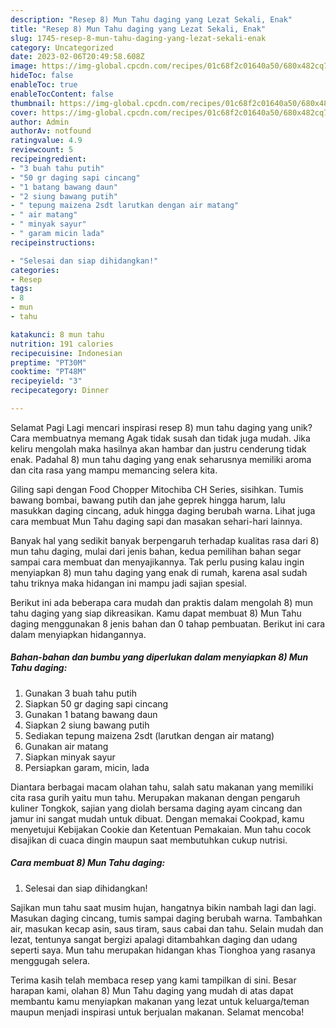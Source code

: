 ```yaml
---
description: "Resep 8) Mun Tahu daging yang Lezat Sekali, Enak"
title: "Resep 8) Mun Tahu daging yang Lezat Sekali, Enak"
slug: 1745-resep-8-mun-tahu-daging-yang-lezat-sekali-enak
category: Uncategorized
date: 2023-02-06T20:49:58.608Z
image: https://img-global.cpcdn.com/recipes/01c68f2c01640a50/680x482cq70/8-mun-tahu-daging-foto-resep-utama.jpg
hideToc: false
enableToc: true
enableTocContent: false
thumbnail: https://img-global.cpcdn.com/recipes/01c68f2c01640a50/680x482cq70/8-mun-tahu-daging-foto-resep-utama.jpg
cover: https://img-global.cpcdn.com/recipes/01c68f2c01640a50/680x482cq70/8-mun-tahu-daging-foto-resep-utama.jpg
author: Admin
authorAv: notfound
ratingvalue: 4.9
reviewcount: 5
recipeingredient:
- "3 buah tahu putih"
- "50 gr daging sapi cincang"
- "1 batang bawang daun"
- "2 siung bawang putih"
- " tepung maizena 2sdt larutkan dengan air matang"
- " air matang"
- " minyak sayur"
- " garam micin lada"
recipeinstructions:

- "Selesai dan siap dihidangkan!"
categories:
- Resep
tags:
- 8
- mun
- tahu

katakunci: 8 mun tahu 
nutrition: 191 calories
recipecuisine: Indonesian
preptime: "PT30M"
cooktime: "PT48M"
recipeyield: "3"
recipecategory: Dinner

---
```



Selamat Pagi Lagi mencari inspirasi resep 8) mun tahu daging yang unik? Cara membuatnya memang Agak tidak susah dan tidak juga mudah. Jika keliru mengolah maka hasilnya akan hambar dan justru cenderung tidak enak. Padahal 8) mun tahu daging yang enak seharusnya memiliki aroma dan cita rasa yang mampu memancing selera kita.


Giling sapi dengan Food Chopper Mitochiba CH Series, sisihkan. Tumis bawang bombai, bawang putih dan jahe geprek hingga harum, lalu masukkan daging cincang, aduk hingga daging berubah warna. Lihat juga cara membuat Mun Tahu daging sapi dan masakan sehari-hari lainnya.

Banyak hal yang sedikit banyak berpengaruh terhadap kualitas rasa dari 8) mun tahu daging, mulai dari jenis bahan, kedua pemilihan bahan segar sampai cara membuat dan menyajikannya. Tak perlu pusing kalau ingin menyiapkan 8) mun tahu daging yang enak di rumah, karena asal sudah tahu triknya maka hidangan ini mampu jadi sajian spesial.


Berikut ini ada beberapa cara mudah dan praktis dalam mengolah 8) mun tahu daging yang siap dikreasikan. Kamu dapat membuat 8) Mun Tahu daging menggunakan 8 jenis bahan dan 0 tahap pembuatan. Berikut ini cara dalam menyiapkan hidangannya.

<!--inarticleads1-->

##### Bahan-bahan dan bumbu yang diperlukan dalam menyiapkan 8) Mun Tahu daging:

1. Gunakan 3 buah tahu putih
1. Siapkan 50 gr daging sapi cincang
1. Gunakan 1 batang bawang daun
1. Siapkan 2 siung bawang putih
1. Sediakan  tepung maizena 2sdt (larutkan dengan air matang)
1. Gunakan  air matang
1. Siapkan  minyak sayur
1. Persiapkan  garam, micin, lada


Diantara berbagai macam olahan tahu, salah satu makanan yang memiliki cita rasa gurih yaitu mun tahu. Merupakan makanan dengan pengaruh kuliner Tongkok, sajian yang diolah bersama daging ayam cincang dan jamur ini sangat mudah untuk dibuat. Dengan memakai Cookpad, kamu menyetujui Kebijakan Cookie dan Ketentuan Pemakaian. Mun tahu cocok disajikan di cuaca dingin maupun saat membutuhkan cukup nutrisi. 

<!--inarticleads2-->

##### Cara membuat 8) Mun Tahu daging:


1. Selesai dan siap dihidangkan!

Sajikan mun tahu saat musim hujan, hangatnya bikin nambah lagi dan lagi. Masukan daging cincang, tumis sampai daging berubah warna. Tambahkan air, masukan kecap asin, saus tiram, saus cabai dan tahu. Selain mudah dan lezat, tentunya sangat bergizi apalagi ditambahkan daging dan udang seperti saya. Mun tahu merupakan hidangan khas Tionghoa yang rasanya menggugah selera. 

Terima kasih telah membaca resep yang kami tampilkan di sini. Besar harapan kami, olahan 8) Mun Tahu daging yang mudah di atas dapat membantu kamu menyiapkan makanan yang lezat untuk keluarga/teman maupun menjadi inspirasi untuk berjualan makanan. Selamat mencoba!
